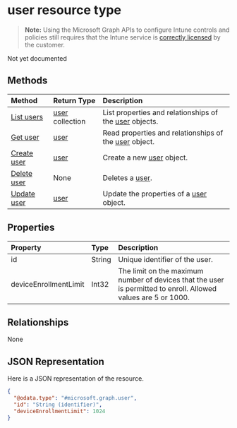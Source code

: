 # user resource type

> **Note:** Using the Microsoft Graph APIs to configure Intune controls and policies still requires that the Intune service is [correctly licensed](https://go.microsoft.com/fwlink/?linkid=839381) by the customer.

Not yet documented
## Methods
|Method|Return Type|Description|
|:---|:---|:---|
|[List users](../api/intune_onboarding_user_list.md)|[user](../resources/intune_onboarding_user.md) collection|List properties and relationships of the [user](../resources/intune_onboarding_user.md) objects.|
|[Get user](../api/intune_onboarding_user_get.md)|[user](../resources/intune_onboarding_user.md)|Read properties and relationships of the [user](../resources/intune_onboarding_user.md) object.|
|[Create user](../api/intune_onboarding_user_create.md)|[user](../resources/intune_onboarding_user.md)|Create a new [user](../resources/intune_onboarding_user.md) object.|
|[Delete user](../api/intune_onboarding_user_delete.md)|None|Deletes a [user](../resources/intune_onboarding_user.md).|
|[Update user](../api/intune_onboarding_user_update.md)|[user](../resources/intune_onboarding_user.md)|Update the properties of a [user](../resources/intune_onboarding_user.md) object.|

## Properties
|Property|Type|Description|
|:---|:---|:---|
|id|String|Unique identifier of the user.|
|deviceEnrollmentLimit|Int32|The limit on the maximum number of devices that the user is permitted to enroll. Allowed values are 5 or 1000.|

## Relationships
None
## JSON Representation
Here is a JSON representation of the resource.
<!--{
  "blockType": "resource",
  "baseType": "microsoft.graph.directoryObject",
  "openType": true,
  "@odata.type": "microsoft.graph.user"
}-->
``` json
{
  "@odata.type": "#microsoft.graph.user",
  "id": "String (identifier)",
  "deviceEnrollmentLimit": 1024
}
```



